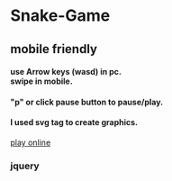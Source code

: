 <h1>Snake-Game</h1>
<h2>mobile friendly</h2>
<h4>use Arrow keys (wasd) in pc.<br>swipe in mobile.</h4>
<h4>"p" or click pause button to pause/play.</h4>
<h4>I used svg tag to create graphics.</h4>
<a href="https://shihadumar.github.io/">play online</a>
<h3>jquery</h3>
